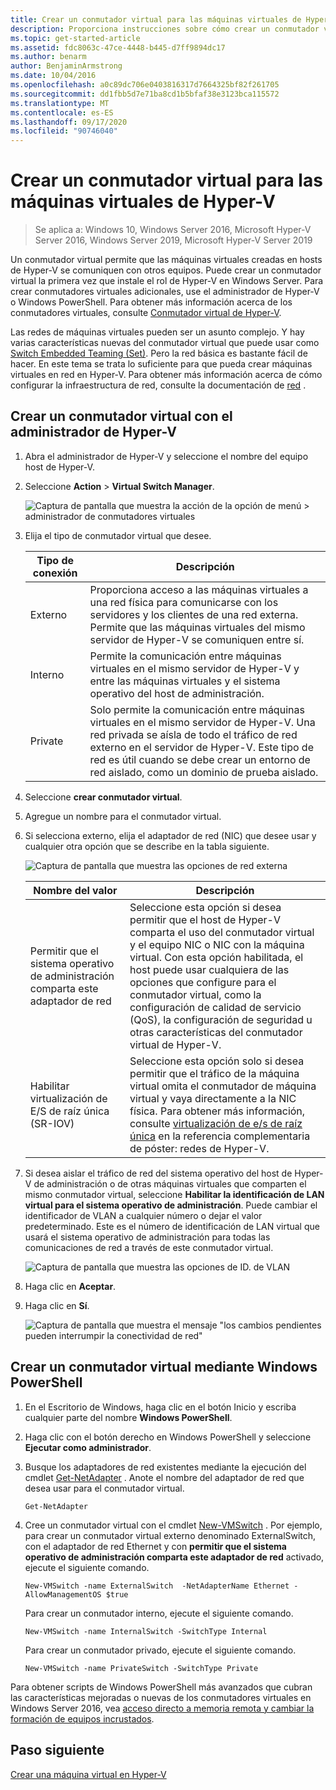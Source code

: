 ```yaml
---
title: Crear un conmutador virtual para las máquinas virtuales de Hyper-V
description: Proporciona instrucciones sobre cómo crear un conmutador virtual con el administrador de Hyper-V o Windows PowerShell.
ms.topic: get-started-article
ms.assetid: fdc8063c-47ce-4448-b445-d7ff9894dc17
ms.author: benarm
author: BenjaminArmstrong
ms.date: 10/04/2016
ms.openlocfilehash: a0c89dc706e0403816317d7664325bf82f261705
ms.sourcegitcommit: dd1fbb5d7e71ba8cd1b5bfaf38e3123bca115572
ms.translationtype: MT
ms.contentlocale: es-ES
ms.lasthandoff: 09/17/2020
ms.locfileid: "90746040"
---
```

# <a name="create-a-virtual-switch-for-hyper-v-virtual-machines"></a>Crear un conmutador virtual para las máquinas virtuales de Hyper-V

>Se aplica a: Windows 10, Windows Server 2016, Microsoft Hyper-V Server 2016, Windows Server 2019, Microsoft Hyper-V Server 2019

Un conmutador virtual permite que las máquinas virtuales creadas en hosts de Hyper-V se comuniquen con otros equipos. Puede crear un conmutador virtual la primera vez que instale el rol de Hyper-V en Windows Server. Para crear conmutadores virtuales adicionales, use el administrador de Hyper-V o Windows PowerShell. Para obtener más información acerca de los conmutadores virtuales, consulte [Conmutador virtual de Hyper-V](../../hyper-v-virtual-switch/Hyper-V-Virtual-Switch.md).

Las redes de máquinas virtuales pueden ser un asunto complejo. Y hay varias características nuevas del conmutador virtual que puede usar como [Switch Embedded Teaming (Set)](../../hyper-v-virtual-switch/RDMA-and-Switch-Embedded-Teaming.md#switch-embedded-teaming-set). Pero la red básica es bastante fácil de hacer. En este tema se trata lo suficiente para que pueda crear máquinas virtuales en red en Hyper-V. Para obtener más información acerca de cómo configurar la infraestructura de red, consulte la documentación de [red](../../../networking/index.yml) .

## <a name="create-a-virtual-switch-by-using-hyper-v-manager"></a>Crear un conmutador virtual con el administrador de Hyper-V

1.  Abra el administrador de Hyper-V y seleccione el nombre del equipo host de Hyper-V.

2.  Seleccione **Action**  >  **Virtual Switch Manager**.

    ![Captura de pantalla que muestra la acción de la opción de menú > administrador de conmutadores virtuales](../media/Hyper-V-Action-VSwitchManager.png)

3.  Elija el tipo de conmutador virtual que desee.

    |Tipo de conexión|Descripción|
    |-------------------|---------------|
    |Externo|Proporciona acceso a las máquinas virtuales a una red física para comunicarse con los servidores y los clientes de una red externa. Permite que las máquinas virtuales del mismo servidor de Hyper-V se comuniquen entre sí.|
    |Interno|Permite la comunicación entre máquinas virtuales en el mismo servidor de Hyper-V y entre las máquinas virtuales y el sistema operativo del host de administración.|
    |Private|Solo permite la comunicación entre máquinas virtuales en el mismo servidor de Hyper-V. Una red privada se aísla de todo el tráfico de red externo en el servidor de Hyper-V. Este tipo de red es útil cuando se debe crear un entorno de red aislado, como un dominio de prueba aislado.|

4.  Seleccione **crear conmutador virtual**.

5.  Agregue un nombre para el conmutador virtual.

6.  Si selecciona externo, elija el adaptador de red (NIC) que desee usar y cualquier otra opción que se describe en la tabla siguiente.

    ![Captura de pantalla que muestra las opciones de red externa](../media/Hyper-V-NewVSwitch-ExternalOptions.png)

    |Nombre del valor|Descripción|
    |----------------|---------------|
    |Permitir que el sistema operativo de administración comparta este adaptador de red|Seleccione esta opción si desea permitir que el host de Hyper-V comparta el uso del conmutador virtual y el equipo NIC o NIC con la máquina virtual. Con esta opción habilitada, el host puede usar cualquiera de las opciones que configure para el conmutador virtual, como la configuración de calidad de servicio (QoS), la configuración de seguridad u otras características del conmutador virtual de Hyper-V.|
    |Habilitar virtualización de E/S de raíz única (SR-IOV)|Seleccione esta opción solo si desea permitir que el tráfico de la máquina virtual omita el conmutador de máquina virtual y vaya directamente a la NIC física. Para obtener más información, consulte [virtualización de e/s de raíz única](/previous-versions/windows/it-pro/windows-server-2012-R2-and-2012/dn641211(v=ws.11)#Sec4) en la referencia complementaria de póster: redes de Hyper-V.|

7.  Si desea aislar el tráfico de red del sistema operativo del host de Hyper-V de administración o de otras máquinas virtuales que comparten el mismo conmutador virtual, seleccione **Habilitar la identificación de LAN virtual para el sistema operativo de administración**. Puede cambiar el identificador de VLAN a cualquier número o dejar el valor predeterminado. Este es el número de identificación de LAN virtual que usará el sistema operativo de administración para todas las comunicaciones de red a través de este conmutador virtual.

    ![Captura de pantalla que muestra las opciones de ID. de VLAN](../media/Hyper-V-NewSwitch-VLAN.png)

8.  Haga clic en **Aceptar**.

9. Haga clic en **Sí**.

    ![Captura de pantalla que muestra el mensaje "los cambios pendientes pueden interrumpir la conectividad de red"](../media/Hyper-V-NewVSwitch-DisruptNetwork.png)

## <a name="create-a-virtual-switch-by-using-windows-powershell"></a>Crear un conmutador virtual mediante Windows PowerShell

1.  En el Escritorio de Windows, haga clic en el botón Inicio y escriba cualquier parte del nombre **Windows PowerShell**.

2.  Haga clic con el botón derecho en Windows PowerShell y seleccione **Ejecutar como administrador**.

3.  Busque los adaptadores de red existentes mediante la ejecución del cmdlet [Get-NetAdapter](https://technet.microsoft.com/library/jj130867.aspx) . Anote el nombre del adaptador de red que desea usar para el conmutador virtual.

    ```
    Get-NetAdapter
    ```

4.  Cree un conmutador virtual con el cmdlet [New-VMSwitch](/powershell/module/hyper-v/new-vmswitch?view=win10-ps) . Por ejemplo, para crear un conmutador virtual externo denominado ExternalSwitch, con el adaptador de red Ethernet y con **permitir que el sistema operativo de administración comparta este adaptador de red** activado, ejecute el siguiente comando.

    ```
    New-VMSwitch -name ExternalSwitch  -NetAdapterName Ethernet -AllowManagementOS $true
    ```

    Para crear un conmutador interno, ejecute el siguiente comando.

    ```
    New-VMSwitch -name InternalSwitch -SwitchType Internal
    ```

    Para crear un conmutador privado, ejecute el siguiente comando.

    ```
    New-VMSwitch -name PrivateSwitch -SwitchType Private
    ```

Para obtener scripts de Windows PowerShell más avanzados que cubran las características mejoradas o nuevas de los conmutadores virtuales en Windows Server 2016, vea [acceso directo a memoria remota y cambiar la formación de equipos incrustados](../../hyper-v-virtual-switch/RDMA-and-Switch-Embedded-Teaming.md).


## <a name="next-step"></a>Paso siguiente
[Crear una máquina virtual en Hyper-V](Create-a-virtual-machine-in-Hyper-V.md)